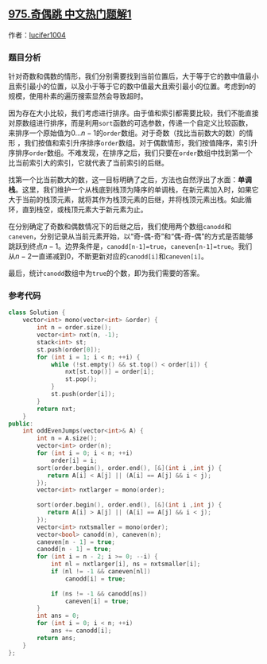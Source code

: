 ## [975.奇偶跳 中文热门题解1](https://leetcode.cn/problems/odd-even-jump/solutions/100000/dan-diao-zhan-dp-by-lucifer1004)

作者：[lucifer1004](https://leetcode.cn/u/lucifer1004)

### 题目分析

针对奇数和偶数的情形，我们分别需要找到当前位置后，大于等于它的数中值最小且索引最小的位置，以及小于等于它的数中值最大且索引最小的位置。考虑到$n$的规模，使用朴素的遍历搜索显然会导致超时。

因为存在大小比较，我们考虑进行排序。由于值和索引都需要比较，我们不能直接对原数组进行排序，而是利用`sort`函数的可选参数，传递一个自定义比较函数，来排序一个原始值为$0...n-1$的`order`数组。对于奇数（找比当前数大的数）的情形
，我们按值和索引升序排序`order`数组。对于偶数情形，我们按值降序，索引升序排序`order`数组。不难发现，在排序之后，我们只要在`order`数组中找到第一个比当前索引大的索引，它就代表了当前索引的后继。

找第一个比当前数大的数，这一目标明确了之后，方法也自然浮出了水面：**单调栈**。这里，我们维护一个从栈底到栈顶为降序的单调栈，在新元素加入时，如果它大于当前的栈顶元素，就将其作为栈顶元素的后继，并将栈顶元素出栈。如此循环，直到栈空，或栈顶元素大于新元素为止。

在分别确定了奇数和偶数情况下的后继之后，我们使用两个数组`canodd`和`caneven`，分别记录从当前元素开始，以“奇-偶-奇”和“偶-奇-偶”的方式是否能够跳跃到终点$n-1$。边界条件是，`canodd[n-1]=true`，`caneven[n-1]=true`。我们从$n-2$一直递减到$0$，不断更新对应的`canodd[i]`和`caneven[i]`。

最后，统计`canodd`数组中为`true`的个数，即为我们需要的答案。

### 参考代码

```c++
class Solution {
    vector<int> mono(vector<int> &order) {
        int n = order.size();
        vector<int> nxt(n, -1);
        stack<int> st;
        st.push(order[0]);
        for (int i = 1; i < n; ++i) {
            while (!st.empty() && st.top() < order[i]) {
                nxt[st.top()] = order[i];
                st.pop();
            }
            st.push(order[i]);
        }
        return nxt;
    }
public:
    int oddEvenJumps(vector<int>& A) {
        int n = A.size();
        vector<int> order(n);
        for (int i = 0; i < n; ++i)
            order[i] = i;
        sort(order.begin(), order.end(), [&](int i ,int j) {
           return A[i] < A[j] || (A[i] == A[j] && i < j); 
        });
        vector<int> nxtlarger = mono(order);
        
        sort(order.begin(), order.end(), [&](int i ,int j) {
           return A[i] > A[j] || (A[i] == A[j] && i < j); 
        });
        vector<int> nxtsmaller = mono(order);
        vector<bool> canodd(n), caneven(n);
        caneven[n - 1] = true;
        canodd[n - 1] = true;
        for (int i = n - 2; i >= 0; --i) {
            int nl = nxtlarger[i], ns = nxtsmaller[i];
            if (nl != -1 && caneven[nl])
                canodd[i] = true;
            
            if (ns != -1 && canodd[ns])
                caneven[i] = true;
        }
        int ans = 0;
        for (int i = 0; i < n; ++i)
            ans += canodd[i];
        return ans;
    }
};
```